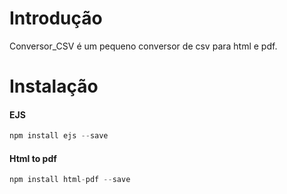 # Introdução

Conversor_CSV é um pequeno conversor de csv para html e pdf.
<br>
# Instalação

#### EJS

```js
npm install ejs --save
```
#### Html to pdf

```js
npm install html-pdf --save
```
